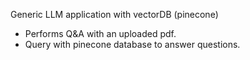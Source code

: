 Generic LLM application with vectorDB (pinecone) 
- Performs Q&A with an uploaded pdf.
- Query with pinecone database to answer questions.
